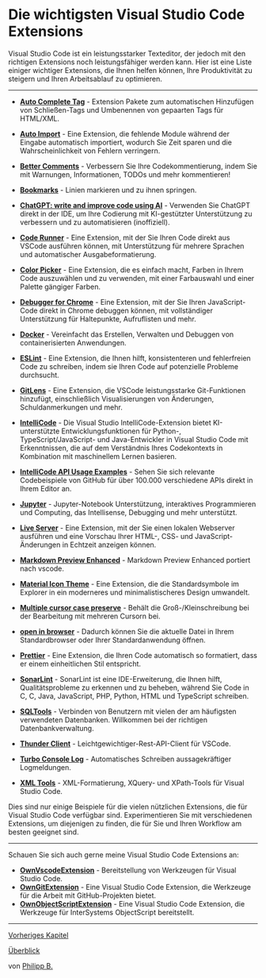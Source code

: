 # Die wichtigsten Visual Studio Code Extensions

Visual Studio Code ist ein leistungsstarker Texteditor, der jedoch mit den richtigen Extensions noch leistungsfähiger werden kann. Hier ist eine Liste einiger wichtiger Extensions, die Ihnen helfen können, Ihre Produktivität zu steigern und Ihren Arbeitsablauf zu optimieren.

---

* **[Auto Complete Tag](https://marketplace.visualstudio.com/items?itemName=formulahendry.auto-complete-tag)** - Extension Pakete zum automatischen Hinzufügen von Schließen-Tags und Umbenennen von gepaarten Tags für HTML/XML.

* **[Auto Import](https://marketplace.visualstudio.com/items?itemName=steoates.autoimport)** - Eine Extension, die fehlende Module während der Eingabe automatisch importiert, wodurch Sie Zeit sparen und die Wahrscheinlichkeit von Fehlern verringern.

* **[Better Comments](https://marketplace.visualstudio.com/items?itemName=aaron-bond.better-comments)** - Verbessern Sie Ihre Codekommentierung, indem Sie mit Warnungen, Informationen, TODOs und mehr kommentieren!

* **[Bookmarks](https://marketplace.visualstudio.com/items?itemName=alefragnani.Bookmarks)** - Linien markieren und zu ihnen springen.

* **[ChatGPT: write and improve code using AI](https://marketplace.visualstudio.com/items?itemName=timkmecl.chatgpt)** - Verwenden Sie ChatGPT direkt in der IDE, um Ihre Codierung mit KI-gestützter Unterstützung zu verbessern und zu automatisieren (inoffiziell).

* **[Code Runner](https://marketplace.visualstudio.com/items?itemName=formulahendry.code-runner)** - Eine Extension, mit der Sie Ihren Code direkt aus VSCode ausführen können, mit Unterstützung für mehrere Sprachen und automatischer Ausgabeformatierung.

* **[Color Picker](https://marketplace.visualstudio.com/items?itemName=anseki.vscode-color)** - Eine Extension, die es einfach macht, Farben in Ihrem Code auszuwählen und zu verwenden, mit einer Farbauswahl und einer Palette gängiger Farben.

* **[Debugger for Chrome](https://marketplace.visualstudio.com/items?itemName=msjsdiag.debugger-for-chrome)** - Eine Extension, mit der Sie Ihren JavaScript-Code direkt in Chrome debuggen können, mit vollständiger Unterstützung für Haltepunkte, Aufruflisten und mehr.

* **[Docker](https://marketplace.visualstudio.com/items?itemName=ms-azuretools.vscode-docker)** - Vereinfacht das Erstellen, Verwalten und Debuggen von containerisierten Anwendungen.

* **[ESLint](https://marketplace.visualstudio.com/items?itemName=dbaeumer.vscode-eslint)** - Eine Extension, die Ihnen hilft, konsistenteren und fehlerfreien Code zu schreiben, indem sie Ihren Code auf potenzielle Probleme durchsucht.

* **[GitLens](https://marketplace.visualstudio.com/items?itemName=eamodio.gitlens)** - Eine Extension, die VSCode leistungsstarke Git-Funktionen hinzufügt, einschließlich Visualisierungen von Änderungen, Schuldanmerkungen und mehr.

* **[IntelliCode](https://marketplace.visualstudio.com/items?itemName=VisualStudioExptTeam.vscodeintellicode)** - Die Visual Studio IntelliCode-Extension bietet KI-unterstützte Entwicklungsfunktionen für Python-, TypeScript/JavaScript- und Java-Entwickler in Visual Studio Code mit Erkenntnissen, die auf dem Verständnis Ihres Codekontexts in Kombination mit maschinellem Lernen basieren.

* **[IntelliCode API Usage Examples](https://marketplace.visualstudio.com/items?itemName=VisualStudioExptTeam.intellicode-api-usage-examples)** - Sehen Sie sich relevante Codebeispiele von GitHub für über 100.000 verschiedene APIs direkt in Ihrem Editor an.

* **[Jupyter](https://marketplace.visualstudio.com/items?itemName=ms-toolsai.jupyter)** - Jupyter-Notebook Unterstützung, interaktives Programmieren und Computing, das Intellisense, Debugging und mehr unterstützt.

* **[Live Server](https://marketplace.visualstudio.com/items?itemName=ritwickdey.LiveServer)** - Eine Extension, mit der Sie einen lokalen Webserver ausführen und eine Vorschau Ihrer HTML-, CSS- und JavaScript-Änderungen in Echtzeit anzeigen können.

* **[Markdown Preview Enhanced](https://marketplace.visualstudio.com/items?itemName=shd101wyy.markdown-preview-enhanced)** - Markdown Preview Enhanced portiert nach vscode.

* **[Material Icon Theme](https://marketplace.visualstudio.com/items?itemName=PKief.material-icon-theme)** - Eine Extension, die die Standardsymbole im Explorer in ein moderneres und minimalistischeres Design umwandelt.

* **[Multiple cursor case preserve](https://marketplace.visualstudio.com/items?itemName=Cardinal90.multi-cursor-case-preserve)** - Behält die Groß-/Kleinschreibung bei der Bearbeitung mit mehreren Cursorn bei.

* **[open in browser](https://marketplace.visualstudio.com/items?itemName=techer.open-in-browser)** - Dadurch können Sie die aktuelle Datei in Ihrem Standardbrowser oder Ihrer Standardanwendung öffnen.

* **[Prettier](https://marketplace.visualstudio.com/items?itemName=esbenp.prettier-vscode)** - Eine Extension, die Ihren Code automatisch so formatiert, dass er einem einheitlichen Stil entspricht.

* **[SonarLint](https://marketplace.visualstudio.com/items?itemName=SonarSource.sonarlint-vscode)** - SonarLint ist eine IDE-Erweiterung, die Ihnen hilft, Qualitätsprobleme zu erkennen und zu beheben, während Sie Code in C, C, Java, JavaScript, PHP, Python, HTML und TypeScript schreiben.

* **[SQLTools](https://marketplace.visualstudio.com/items?itemName=mtxr.sqltools)** - Verbinden von Benutzern mit vielen der am häufigsten verwendeten Datenbanken. Willkommen bei der richtigen Datenbankverwaltung.

* **[Thunder Client](https://marketplace.visualstudio.com/items?itemName=rangav.vscode-thunder-client)** - Leichtgewichtiger-Rest-API-Client für VSCode.

* **[Turbo Console Log](https://marketplace.visualstudio.com/items?itemName=ChakrounAnas.turbo-console-log)** - Automatisches Schreiben aussagekräftiger Logmeldungen.

* **[XML Tools](https://marketplace.visualstudio.com/items?itemName=DotJoshJohnson.xml)** - XML-Formatierung, XQuery- und XPath-Tools für Visual Studio Code.

Dies sind nur einige Beispiele für die vielen nützlichen Extensions, die für Visual Studio Code verfügbar sind. Experimentieren Sie mit verschiedenen Extensions, um diejenigen zu finden, die für Sie und Ihren Workflow am besten geeignet sind.

---

Schauen Sie sich auch gerne meine Visual Studio Code Extensions an:

* **[OwnVscodeExtension](https://github.com/phil1436/ownvscodeextension)** - Bereitstellung von Werkzeugen für Visual Studio Code.
* **[OwnGitExtension](https://github.com/phil1436/owngitextension)** - Eine Visual Studio Code Extension, die Werkzeuge für die Arbeit mit GitHub-Projekten bietet.
* **[OwnObjectScriptExtension](https://github.com/phil1436/ownobjectscriptextension)** - Eine Visual Studio Code Extension, die Werkzeuge für InterSystems ObjectScript bereitstellt.

---

[Vorheriges Kapitel](KeyboardShortcuts.md)

[Überblick](../README.md)

von [Philipp B.](https://github.com/phil1436)
